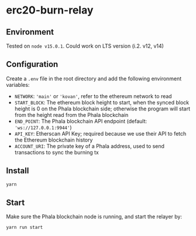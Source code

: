 # erc20-burn-relay

## Environment

Tested on `node v15.0.1`. Could work on LTS version (i.2. v12, v14)

## Configuration

Create a `.env` file in the root directory and add the following environment variables:

* `NETWORK`: `'main'` or `'kovan'`, refer to the ethereum network to read
* `START_BLOCK`: The ethereum block height to start, when the synced block height is 0 on the Phala blockchain side; otherwise the program will start from the height read from the Phala blockchain
* `END_POINT`: The Phala blockchain API endpoint (default: `'ws://127.0.0.1:9944'`)
* `API_KEY`: Etherscan API Key; required because we use their API to fetch the Ethereum blockchain history
* `ACCOUNT_URI`: The private key of a Phala address, used to send transactions to sync the burning tx

## Install

```bash
yarn
```

## Start

Make sure the Phala blockchain node is running, and start the relayer by:

```bash
yarn run start
```

